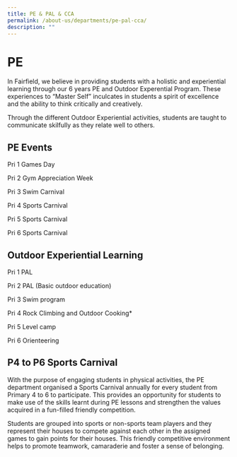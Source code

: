 ```yaml
---
title: PE & PAL & CCA
permalink: /about-us/departments/pe-pal-cca/
description: ""
---
```

PE
==

In Fairfield, we believe in providing students with a holistic and experiential learning through our 6 years PE and Outdoor Experential Program. These experiences to “Master Self” inculcates in students a spirit of excellence and the ability to think critically and creatively.

  

Through the different Outdoor Experiential activities, students are taught to communicate skilfully as they relate well to others.

PE Events
---------

Pri 1 Games Day

Pri 2 Gym Appreciation Week

Pri 3 Swim Carnival

Pri 4 Sports Carnival

Pri 5 Sports Carnival 

Pri 6 Sports Carnival

Outdoor Experiential Learning
-----------------------------

Pri 1 PAL 

Pri 2 PAL (Basic outdoor education)

Pri 3 Swim program

Pri 4 Rock Climbing and Outdoor Cooking\*

Pri 5 Level camp

Pri 6 Orienteering

P4 to P6 Sports Carnival
------------------------

With the purpose of engaging students in physical activities, the PE department organised a Sports Carnival annually for every student from Primary 4 to 6 to participate. This provides an opportunity for students to make use of the skills learnt during PE lessons and strengthen the values acquired in a fun-filled friendly competition. 

  
Students are grouped into sports or non-sports team players and they represent their houses to compete against each other in the assigned games to gain points for their houses. This friendly competitive environment helps to promote teamwork, camaraderie and foster a sense of belonging.